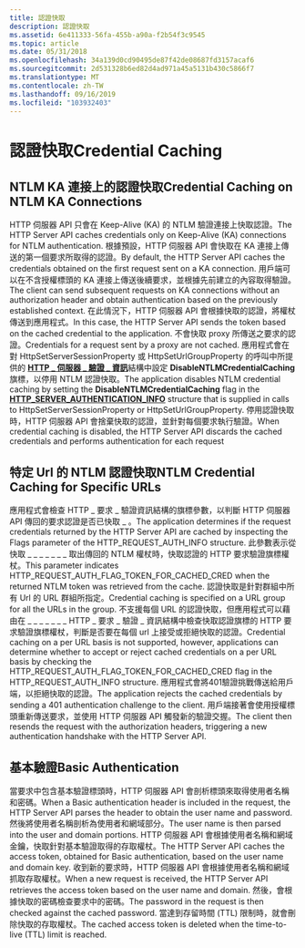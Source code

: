 ```yaml
---
title: 認證快取
description: 認證快取
ms.assetid: 6e411333-56fa-455b-a90a-f2b54f3c9545
ms.topic: article
ms.date: 05/31/2018
ms.openlocfilehash: 34a139d0cd90495de87f42de08687fd3157acaf6
ms.sourcegitcommit: 2d531328b6ed82d4ad971a45a5131b430c5866f7
ms.translationtype: MT
ms.contentlocale: zh-TW
ms.lasthandoff: 09/16/2019
ms.locfileid: "103932403"
---
```

# <a name="credential-caching"></a><span data-ttu-id="9041b-103">認證快取</span><span class="sxs-lookup"><span data-stu-id="9041b-103">Credential Caching</span></span>

## <a name="credential-caching-on-ntlm-ka-connections"></a><span data-ttu-id="9041b-104">NTLM KA 連接上的認證快取</span><span class="sxs-lookup"><span data-stu-id="9041b-104">Credential Caching on NTLM KA Connections</span></span>

<span data-ttu-id="9041b-105">HTTP 伺服器 API 只會在 Keep-Alive (KA) 的 NTLM 驗證連接上快取認證。</span><span class="sxs-lookup"><span data-stu-id="9041b-105">The HTTP Server API caches credentials only on Keep-Alive (KA) connections for NTLM authentication.</span></span> <span data-ttu-id="9041b-106">根據預設，HTTP 伺服器 API 會快取在 KA 連接上傳送的第一個要求所取得的認證。</span><span class="sxs-lookup"><span data-stu-id="9041b-106">By default, the HTTP Server API caches the credentials obtained on the first request sent on a KA connection.</span></span> <span data-ttu-id="9041b-107">用戶端可以在不含授權標頭的 KA 連接上傳送後續要求，並根據先前建立的內容取得驗證。</span><span class="sxs-lookup"><span data-stu-id="9041b-107">The client can send subsequent requests on KA connections without an authorization header and obtain authentication based on the previously established context.</span></span> <span data-ttu-id="9041b-108">在此情況下，HTTP 伺服器 API 會根據快取的認證，將權杖傳送到應用程式。</span><span class="sxs-lookup"><span data-stu-id="9041b-108">In this case, the HTTP Server API sends the token based on the cached credential to the application.</span></span> <span data-ttu-id="9041b-109">不會快取 proxy 所傳送之要求的認證。</span><span class="sxs-lookup"><span data-stu-id="9041b-109">Credentials for a request sent by a proxy are not cached.</span></span> <span data-ttu-id="9041b-110">應用程式會在對 HttpSetServerSessionProperty 或 HttpSetUrlGroupProperty 的呼叫中所提供的 [**HTTP \_ 伺服器 \_ 驗證 \_ 資訊**](/windows/desktop/api/Http/ns-http-http_server_authentication_info)結構中設定 **DisableNTLMCredentialCaching** 旗標，以停用 NTLM 認證快取。</span><span class="sxs-lookup"><span data-stu-id="9041b-110">The application disables NTLM credential caching by setting the **DisableNTLMCredentialCaching** flag in the [**HTTP\_SERVER\_AUTHENTICATION\_INFO**](/windows/desktop/api/Http/ns-http-http_server_authentication_info) structure that is supplied in calls to HttpSetServerSessionProperty or HttpSetUrlGroupProperty.</span></span> <span data-ttu-id="9041b-111">停用認證快取時，HTTP 伺服器 API 會捨棄快取的認證，並針對每個要求執行驗證。</span><span class="sxs-lookup"><span data-stu-id="9041b-111">When credential caching is disabled, the HTTP Server API discards the cached credentials and performs authentication for each request</span></span>

## <a name="ntlm-credential-caching-for-specific-urls"></a><span data-ttu-id="9041b-112">特定 Url 的 NTLM 認證快取</span><span class="sxs-lookup"><span data-stu-id="9041b-112">NTLM Credential Caching for Specific URLs</span></span>

<span data-ttu-id="9041b-113">應用程式會檢查 HTTP \_ 要求 \_ 驗證資訊結構的旗標參數，以判斷 HTTP 伺服器 API 傳回的要求認證是否已快取 \_ 。</span><span class="sxs-lookup"><span data-stu-id="9041b-113">The application determines if the request credentials returned by the HTTP Server API are cached by inspecting the Flags parameter of the HTTP\_REQUEST\_AUTH\_INFO structure.</span></span> <span data-ttu-id="9041b-114">此參數表示從快取 \_ \_ \_ \_ \_ \_ \_ 取出傳回的 NTLM 權杖時，快取認證的 HTTP 要求驗證旗標權杖。</span><span class="sxs-lookup"><span data-stu-id="9041b-114">This parameter indicates HTTP\_REQUEST\_AUTH\_FLAG\_TOKEN\_FOR\_CACHED\_CRED when the returned NTLM token was retrieved from the cache.</span></span> <span data-ttu-id="9041b-115">認證快取是針對群組中所有 Url 的 URL 群組所指定。</span><span class="sxs-lookup"><span data-stu-id="9041b-115">Credential caching is specified on a URL group for all the URLs in the group.</span></span> <span data-ttu-id="9041b-116">不支援每個 URL 的認證快取，但應用程式可以藉由在 \_ \_ \_ \_ \_ \_ \_ HTTP \_ 要求 \_ 驗證 \_ 資訊結構中檢查快取認證旗標的 HTTP 要求驗證旗標權杖，判斷是否要在每個 url 上接受或拒絕快取的認證。</span><span class="sxs-lookup"><span data-stu-id="9041b-116">Credential caching on a per URL basis is not supported, however, applications can determine whether to accept or reject cached credentials on a per URL basis by checking the HTTP\_REQUEST\_AUTH\_FLAG\_TOKEN\_FOR\_CACHED\_CRED flag in the HTTP\_REQUEST\_AUTH\_INFO structure.</span></span> <span data-ttu-id="9041b-117">應用程式會將401驗證挑戰傳送給用戶端，以拒絕快取的認證。</span><span class="sxs-lookup"><span data-stu-id="9041b-117">The application rejects the cached credentials by sending a 401 authentication challenge to the client.</span></span> <span data-ttu-id="9041b-118">用戶端接著會使用授權標頭重新傳送要求，並使用 HTTP 伺服器 API 觸發新的驗證交握。</span><span class="sxs-lookup"><span data-stu-id="9041b-118">The client then resends the request with the authorization headers, triggering a new authentication handshake with the HTTP Server API.</span></span>

## <a name="basic-authentication"></a><span data-ttu-id="9041b-119">基本驗證</span><span class="sxs-lookup"><span data-stu-id="9041b-119">Basic Authentication</span></span>

<span data-ttu-id="9041b-120">當要求中包含基本驗證標頭時，HTTP 伺服器 API 會剖析標頭來取得使用者名稱和密碼。</span><span class="sxs-lookup"><span data-stu-id="9041b-120">When a Basic authentication header is included in the request, the HTTP Server API parses the header to obtain the user name and password.</span></span> <span data-ttu-id="9041b-121">然後將使用者名稱剖析為使用者和網域部分。</span><span class="sxs-lookup"><span data-stu-id="9041b-121">The user name is then parsed into the user and domain portions.</span></span> <span data-ttu-id="9041b-122">HTTP 伺服器 API 會根據使用者名稱和網域金鑰，快取針對基本驗證取得的存取權杖。</span><span class="sxs-lookup"><span data-stu-id="9041b-122">The HTTP Server API caches the access token, obtained for Basic authentication, based on the user name and domain key.</span></span> <span data-ttu-id="9041b-123">收到新的要求時，HTTP 伺服器 API 會根據使用者名稱和網域抓取存取權杖。</span><span class="sxs-lookup"><span data-stu-id="9041b-123">When a new request is received, the HTTP Server API retrieves the access token based on the user name and domain.</span></span> <span data-ttu-id="9041b-124">然後，會根據快取的密碼檢查要求中的密碼。</span><span class="sxs-lookup"><span data-stu-id="9041b-124">The password in the request is then checked against the cached password.</span></span> <span data-ttu-id="9041b-125">當達到存留時間 (TTL) 限制時，就會刪除快取的存取權杖。</span><span class="sxs-lookup"><span data-stu-id="9041b-125">The cached access token is deleted when the time-to-live (TTL) limit is reached.</span></span>

 

 




